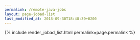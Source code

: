 ```yaml
---
permalink: /remote-java-jobs
layout: page-jobad-list
last_modified_at: 2018-09-30T18:48:39+0200
---
```

{% include render_jobad_list.html permalink=page.permalink %}
